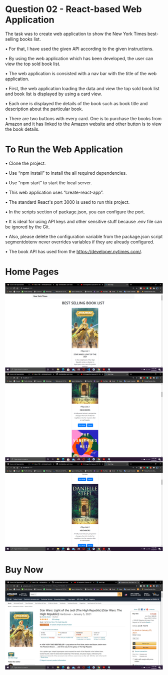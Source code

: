 <h1>Question 02 - React-based Web Application</h1> 

 The task was to create web application to show the New York Times best-selling books list. 
 
 • For that, I have used the given API according to the given instructions. 
 
 • By using the web application which has been developed, the user can view the top sold book list. 
 
 • The web application is consisted with a nav bar with the title of the web application.
 
 • First, the web application loading the data and view the top sold book list and book list is displayed by using a card view. 
 
 • Each one is displayed the details of the book such as book title and description about the particular book. 
 
 • There are two buttons with every card. One is to purchase the books from Amazon and it has linked to the Amazon website and other button is to view the book details. 

 
 <h1>To Run the Web Application </h1>
 
 • Clone the project. 
 
 • Use “npm install” to install the all required dependencies. 
 
 • Use “npm start” to start the local server.
 
 • This web application uses “create-react-app”. 
 
 • The standard React's port 3000 is used to run this project. 
 
 • In the scripts section of package.json, you can configure the port. 
 
 • It is ideal for using API keys and other sensitive stuff because .env file can be ignored by the Git. 
 
 • Also, please delete the configuration variable from the package.json script segmentdotenv never overrides variables if they are already configured. 
 
 • The book API has used from the https://developer.nytimes.com/.
 
<h1> Home Pages </h1>
 
![](Screenshots/Home1.png)
![](Screenshots/Home2.png)
![](Screenshots/Home3.png)

<h1> Buy Now </h1>

![](Screenshots/BuyNow.png)


